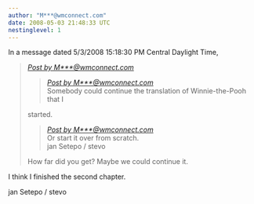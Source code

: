 ```yaml
---
author: "M***@wmconnect.com"
date: 2008-05-03 21:48:33 UTC
nestinglevel: 1
---
```

In a message dated 5/3/2008 15:18:30 PM Central Daylight Time,  

> [_Post by M\*\*\*@wmconnect.com_](/X7lXcIxk/community-translations#post4)  
> 
> > [_Post by M\*\*\*@wmconnect.com_](/X7lXcIxk/community-translations#post4)  
> > Somebody could continue the translation of Winnie-the-Pooh that I  
> > 
> 
> started.  
> 
> > [_Post by M\*\*\*@wmconnect.com_](/X7lXcIxk/community-translations#post4)  
> > Or start it over from scratch.  
> > jan Setepo / stevo  
> > 
> 
> How far did you get? Maybe we could continue it.  
> 

I think I finished the second chapter.  
  
jan Setepo / stevo </HTML>